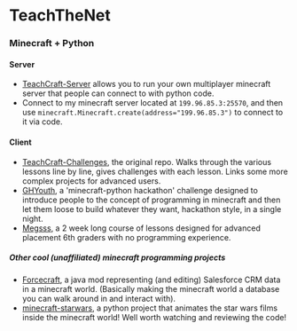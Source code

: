 # TeachTheNet

### Minecraft + Python

#### Server

- [TeachCraft-Server](https://github.com/teachthenet/TeachCraft-Server) allows you to run your own multiplayer minecraft server that people can connect to with python code.
- Connect to my minecraft server located at `199.96.85.3:25570`, and then use `minecraft.Minecraft.create(address="199.96.85.3")` to connect to it via code.

#### Client

- [TeachCraft-Challenges](https://github.com/teachthenet/TeachCraft-Challenges), the original repo. Walks through the various lessons line by line, gives challenges with each lesson. Links some more complex projects for advanced users.
- [GHYouth](https://github.com/teachthenet/GHYouth), a 'minecraft-python hackathon' challenge designed to introduce people to the concept of programming in minecraft and then let them loose to build whatever they want, hackathon style, in a single night.
- [Megsss](https://github.com/teachthenet/Megsss), a 2 week long course of lessons designed for advanced placement 6th graders with no programming experience.

##### Other cool (unaffiliated) minecraft programming projects
- [Forcecraft](https://github.com/metadaddy/Forcecraft), a java mod representing (and editing) Salesforce CRM data in a minecraft world. (Basically making the minecraft world a database you can walk around in and interact with).
- [minecraft-starwars](https://github.com/martinohanlon/minecraft-starwars), a python project that animates the star wars films inside the minecraft world! Well worth watching and reviewing the code!
